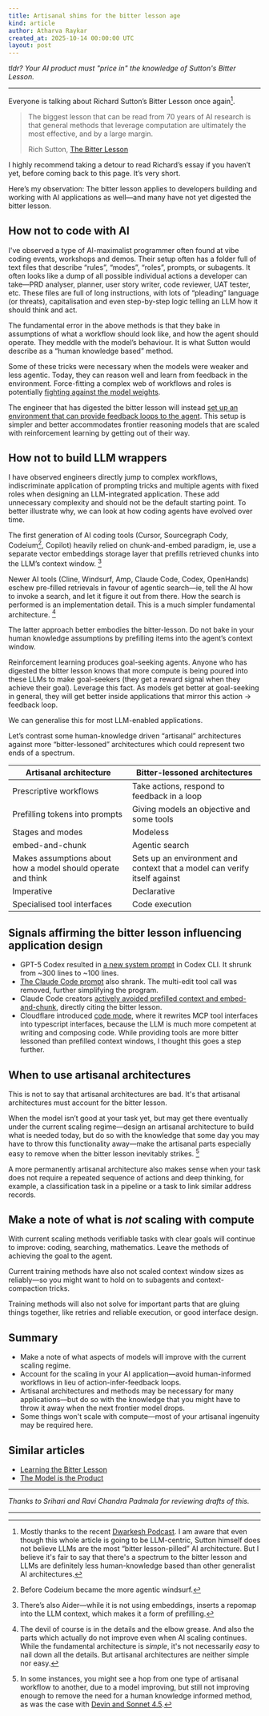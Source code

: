 ```yaml
---
title: Artisanal shims for the bitter lesson age
kind: article
author: Atharva Raykar
created_at: 2025-10-14 00:00:00 UTC
layout: post
---
```

*tldr? Your AI product must "price in" the knowledge of Sutton's Bitter Lesson.*

---

Everyone is talking about Richard Sutton’s Bitter Lesson once again[^1].

> The biggest lesson that can be read from 70 years of AI research is that general methods that leverage computation are ultimately the most  effective, and by a large margin.
>
>
> Rich Sutton, [The Bitter Lesson](http://www.incompleteideas.net/IncIdeas/BitterLesson.html)
>

I highly recommend taking a detour to read Richard’s essay if you haven’t yet, before coming back to this page. It’s very short.

Here’s my observation: The bitter lesson applies to developers building and working with AI applications as well—and many have not yet digested the bitter lesson.

## How not to code with AI

I've observed a type of AI-maximalist programmer often found at vibe coding events, workshops and demos. Their setup often has a folder full of text files that describe “rules”, “modes”, “roles”, prompts, or subagents. It often looks like a dump of all possible individual actions a developer can take—PRD analyser, planner, user story writer, code reviewer, UAT tester, etc. These files are full of long instructions, with lots of “pleading” language (or threats), capitalisation and even step-by-step logic telling an LLM how it should think and act.

The fundamental error in the above methods is that they bake in assumptions of what a workflow should look like, and how the agent should operate. They meddle with the model’s behaviour. It is what Sutton would describe as a “human knowledge based” method.

Some of these tricks were necessary when the models were weaker and less agentic. Today, they can reason well and learn from feedback in the environment. Force-fitting a complex web of workflows and roles is potentially [fighting against the model weights](https://x.com/dbreunig/status/1965855381529436639).

The engineer that has digested the bitter lesson will instead [set up an environment that can provide feedback loops to the agent](https://simonwillison.net/2025/Sep/30/designing-agentic-loops/). This setup is simpler and better accommodates frontier reasoning models that are scaled with reinforcement learning by getting out of their way.

## How not to build LLM wrappers

I have observed engineers directly jump to complex workflows, indiscriminate application of prompting tricks and multiple agents with fixed roles when designing an LLM-integrated application. These add unnecessary complexity and should not be the default starting point. To better illustrate why, we can look at how coding agents have evolved over time.

The first generation of AI coding tools (Cursor, Sourcegraph Cody, Codeium[^2], Copilot) heavily relied on chunk-and-embed paradigm, ie, use a separate vector embeddings storage layer that prefills retrieved chunks into the LLM’s context window. [^3]

Newer AI tools (Cline, Windsurf, Amp, Claude Code, Codex, OpenHands) eschew pre-filled retrievals in favour of agentic search—ie, tell the AI how to invoke a search, and let it figure it out from there. How the search is performed is an implementation detail. This is a much simpler fundamental architecture. [^details]

The latter approach better embodies the bitter-lesson. Do not bake in your human knowledge assumptions by prefilling items into the agent’s context window.

Reinforcement learning produces goal-seeking agents. Anyone who has digested the bitter lesson knows that more compute is being poured into these LLMs to make goal-seekers (they get a reward signal when they achieve their goal). Leverage this fact. As models get better at goal-seeking in general, they will get better inside applications that mirror this action → feedback loop.

We can generalise this for most LLM-enabled applications.

Let’s contrast some human-knowledge driven “artisanal” architectures against more “bitter-lessoned” architectures which could represent two ends of a spectrum.

| Artisanal architecture | Bitter-lessoned architectures |
| --- | --- |
| Prescriptive workflows | Take actions, respond to feedback in a loop |
| Prefilling tokens into prompts | Giving models an objective and some tools |
| Stages and modes | Modeless |
| embed-and-chunk | Agentic search |
| Makes assumptions about how a model should operate and think | Sets up an environment and context that a model can verify itself against |
| Imperative | Declarative |
| Specialised tool interfaces | Code execution |

## Signals affirming the bitter lesson influencing application design

- GPT-5 Codex resulted in [a new system prompt](https://github.com/openai/codex/blob/main/codex-rs/core/prompt.md) in Codex CLI. It shrunk from ~300 lines to ~100 lines.
- [The Claude Code prompt](https://github.com/marckrenn/cc-mvp-prompts/compare/v1.0.128...v2.0.0) also shrank. The multi-edit tool call was removed, further simplifying the program.
- Claude Code creators [actively avoided prefilled context and embed-and-chunk](https://www.latent.space/i/163091105/memory-and-the-future-of-context), directly citing the bitter lesson.
- Cloudflare introduced [code mode](https://blog.cloudflare.com/code-mode/), where it rewrites MCP tool interfaces into typescript interfaces, because the LLM is much more competent at writing and composing code. While providing tools are more bitter lessoned than prefilled context windows, I thought this goes a step further.

## When to use artisanal architectures

This is not to say that artisanal architectures are bad. It's that artisanal architectures must account for the bitter lesson.

When the model isn’t good at your task yet, but may get there eventually under the current scaling regime—design an artisanal architecture to build what is needed today, but do so with the knowledge that some day you may have to throw this functionality away—make the artisanal parts especially easy to remove when the bitter lesson inevitably strikes. [^4]

A more permanently artisanal architecture also makes sense when your task does not require a repeated sequence of actions and deep thinking, for example, a classification task in a pipeline or a task to link similar address records.

## Make a note of what is *not* scaling with compute

With current scaling methods verifiable tasks with clear goals will continue to improve: coding, searching, mathematics. Leave the methods of achieving the goal to the agent.

Current training methods have also not scaled context window sizes as reliably—so you might want to hold on to subagents and context-compaction tricks.

Training methods will also not solve for important parts that are gluing things together, like retries and reliable execution, or good interface design.

## Summary

- Make a note of what aspects of models will improve with the current scaling regime.
- Account for the scaling in your AI application—avoid human-informed workflows in lieu of action-infer-feedback loops.
- Artisanal architectures and methods may be necessary for many applications—but do so with the knowledge that you might have to throw it away when the next frontier model drops.
- Some things won't scale with compute—most of your artisanal ingenuity may be required here.

## Similar articles

- [Learning the Bitter Lesson](https://rlancemartin.github.io/2025/07/30/bitter_lesson/)
- [The Model is the Product](https://vintagedata.org/blog/posts/model-is-the-product)

---

_Thanks to Srihari and Ravi Chandra Padmala for reviewing drafts of this._

---

[^1]: Mostly thanks to the recent [Dwarkesh Podcast](https://www.youtube.com/watch?v=21EYKqUsPfg). I am aware that even though this whole article is going to be LLM-centric, Sutton himself does not believe LLMs are the most “bitter lesson-pilled” AI architecture. But I believe it's fair to say that there's a spectrum to the bitter lesson and LLMs are definitely less human-knowledge based than other generalist AI architectures.

[^2]: Before Codeium became the more agentic windsurf.

[^3]: There’s also Aider—while it is not using embeddings, inserts a repomap into the LLM context, which makes it a form of prefilling.

[^details]: The devil of course is in the details and the elbow grease. And also the parts which actually do not improve even when AI scaling continues. While the fundamental architecture is _simple_, it's not necessarily _easy_ to nail down all the details. But artisanal architectures are neither simple nor easy.

[^4]: In some instances, you might see a hop from one type of artisanal workflow to another, due to a model improving, but still not improving enough to remove the need for a human knowledge informed method, as was the case with [Devin and Sonnet 4.5](https://cognition.ai/blog/devin-sonnet-4-5-lessons-and-challenges).
